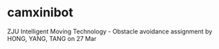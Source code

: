 # camxinibot
ZJU Intelligent Moving Technology - Obstacle avoidance assignment
by HONG, YANG, TANG on 27 Mar
